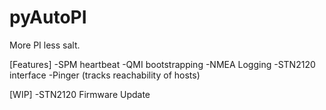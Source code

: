 # pyAutoPI
More PI less salt.

[Features]
-SPM heartbeat
-QMI bootstrapping
-NMEA Logging
-STN2120 interface
-Pinger (tracks reachability of hosts)

[WIP]
-STN2120 Firmware Update
